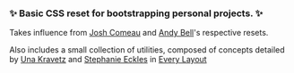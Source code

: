 <h3>✨ Basic CSS reset for bootstrapping personal projects. ✨</h3>

Takes influence from [Josh Comeau](https://www.joshwcomeau.com/css/custom-css-reset/#the-css-reset) and [Andy Bell](https://piccalil.li/blog/a-modern-css-reset/)'s respective resets.

Also includes a small collection of utilities, composed of concepts detailed by [Una Kravetz](http://1linelayouts.glitch.me/) and [Stephanie Eckles](https://moderncss.dev/) in [Every Layout](https://every-layout.dev/)

